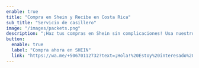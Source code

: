 ```yaml
---
enable: true
title: "Compra en Shein y Recibe en Costa Rica"
sub_title: "Servicio de casillero"
image: "/images/packets.png"
description: "¡Haz tus compras en Shein sin complicaciones! Usa nuestro servicio de casillero para recibir tus pedidos de forma rápida y segura."
button:
  enable: true
  label: "Compra ahora en SHEIN"
  link: "https://wa.me/+50670112732?text=¡Hola!%20Estoy%20interesado%20en%20el%20servicio%20de%20casillero%20para%20comprar%20en%20Shein.%20¿Podrías%20darme%20más%20información%20sobre%20cómo%20funciona?"
---
```

